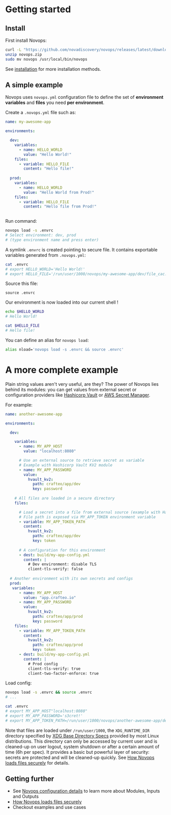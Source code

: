 # Getting started

## Install

First install Novops:

```sh
curl -L "https://github.com/novadiscovery/novops/releases/latest/download/novops-X64-Linux.zip" -o novops.zip
unzip novops.zip
sudo mv novops /usr/local/bin/novops
```

See [installation](install.md) for more installation methods.

## A simple example

Novops uses `novops.yml` configuration file to define the set of **environment variables** and **files** you need **per environment**.

Create a `.novops.yml` file such as:

```yaml
name: my-awesome-app

environments:

  dev:    
    variables:
      - name: HELLO_WORLD
        value: "Hello World!"
    files: 
      - variable: HELLO_FILE
        content: "Hello file!"
  
  prod:    
    variables:
      - name: HELLO_WORLD
        value: "Hello World from Prod!"
    files: 
      - variable: HELLO_FILE
        content: "Hello file from Prod!"
  
```

Run command:

```sh
novops load -s .envrc
# Select environment: dev, prod
# (type environment name and press enter)
```

A symlink `.envrc` is created pointing to secure file. It contains exportable variables generated from `.novops.yml`:

```sh
cat .envrc
# export HELLO_WORLD='Hello World!'
# export HELLO_FILE='/run/user/1000/novops/my-awesome-app/dev/file_cac...z'
```

Source this file:

```
source .envrc
```

Our environment is now loaded into our current shell !

```sh
echo $HELLO_WORLD
# Hello World!

cat $HELLO_FILE
# Hello file!
```

You can define an alias for `novops load`:

```sh
alias nload='novops load -s .envrc && source .envrc'
```

# A more complete example

Plain string values aren't very useful, are they? The power of Novops lies behind its modules: you can get values from external secret or configuration providers like [Hashicorp Vault](load/hashicorp-vault.md) or [AWS Secret Manager](load/aws.md).

For example:

```yaml
name: another-awesome-app

environments:

  dev:    

    variables:
      - name: MY_APP_HOST
        value: "localhost:8080"

      # Use an external source to retrieve secret as variable
      # Example with Hashicorp Vault KV2 module
      - name: MY_APP_PASSWORD
        value:
          hvault_kv2:
            path: crafteo/app/dev
            key: password
  
    # All files are loaded in a secure directory
    files: 

      # Load a secret into a file from external source (example with Hashicorp Vault KV2 module)
      # File path is exposed via MY_APP_TOKEN environment variable 
      - variable: MY_APP_TOKEN_PATH
        content:
          hvault_kv2:
            path: crafteo/app/dev
            key: token
      
      # A configuration for this environment
      - dest: build/my-app-config.yml
        content: |
          # Dev environment: disable TLS
          client-tls-verify: false
  
  # Another environment with its own secrets and configs
  prod:    
   variables:
      - name: MY_APP_HOST
        value: "app.crafteo.io"
      - name: MY_APP_PASSWORD
        value:
          hvault_kv2:
            path: crafteo/app/prod
            key: password
    files: 
      - variable: MY_APP_TOKEN_PATH
        content:
          hvault_kv2:
            path: crafteo/app/prod
            key: token
      - dest: build/my-app-config.yml
        content: |
          # Prod config
          client-tls-verify: true
          client-two-factor-enforce: true
```

Load config:

```sh
novops load -s .envrc && source .envrc
# ...

cat .envrc
# export MY_APP_HOST"localhost:8080"
# export MY_APP_PASSWORD='s3cret!'
# export MY_APP_TOKEN_PATH=/run/user/1000/novops/another-awesome-app/dev/file_xxx'
```

Note that files are loaded under `/run/user/1000`, the `XDG_RUNTIME_DIR` directory specified by [XDG Base Directory Specs](https://specifications.freedesktop.org/basedir-spec/basedir-spec-latest.html) provided by most Linux distributions. This directory can only be accessed by current user and is cleaned-up on user logout, system shutdown or after a certain amount of time (6h per spec). It provides a basic but powerful layer of security: secrets are protected and will be cleaned-up quickly. See [How Novops loads files securely](advanced/security.md) for details. 

## Getting further

- See [Novops configuration details](load/config.md) to learn more about Modules, Inputs and Outputs
- [How Novops loads files securely](advanced/security.md)
- Checkout examples and use cases